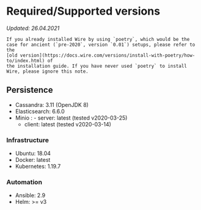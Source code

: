# Required/Supported versions

*Updated: 26.04.2021*

```{warning}
If you already installed Wire by using `poetry`, which would be the case for ancient (`pre-2020`, version `0.01`) setups, please refer to the
[old version](https://docs.wire.com/versions/install-with-poetry/how-to/index.html) of
the installation guide. If you have never used `poetry` to install Wire, please ignore this note.
```

## Persistence

- Cassandra: 3.11 (OpenJDK 8)
- Elasticsearch: 6.6.0
- Minio
  : - server: latest (tested v2020-03-25)
    - client: latest (tested v2020-03-14)

### Infrastructure

- Ubuntu: 18.04
- Docker: latest
- Kubernetes: 1.19.7

### Automation

- Ansible: 2.9
- Helm: >= v3
